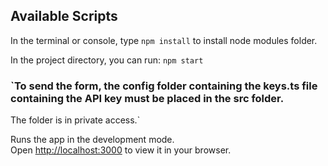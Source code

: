 ## Available Scripts

In the terminal or console, type `npm install` to install node modules folder.

In the project directory, you can run: `npm start`

### `To send the form, the config folder containing the keys.ts file containing the API key must be placed in the src folder.
The folder is in private access.`

Runs the app in the development mode.\
Open [http://localhost:3000](http://localhost:3000) to view it in your browser.
